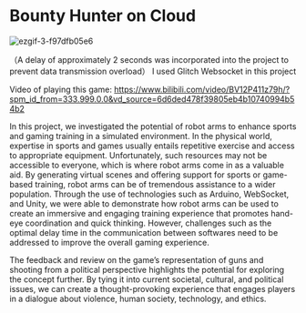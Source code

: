 # Bounty Hunter on Cloud
![ezgif-3-f97dfb05e6](https://github.com/NarrowSpace/ArduinoUnityWebsocket/assets/105491905/07fd4a1d-7436-42b1-89ee-ea5a00dacd24)

（A delay of approximately 2 seconds was incorporated into the project to prevent data transmission overload）
I used Glitch Websocket in this project

Video of playing this game: https://www.bilibili.com/video/BV12P411z79h/?spm_id_from=333.999.0.0&vd_source=6d6ded478f39805eb4b10740994b54b2


In this project, we investigated the potential of robot arms to enhance sports and gaming training in a simulated environment. In the physical world, expertise in sports and games usually entails repetitive exercise and access to appropriate equipment. Unfortunately, such resources may not be accessible to everyone, which is where robot arms come in as a valuable aid. By generating virtual scenes and offering support for sports or game-based training, robot arms can be of tremendous assistance to a wider population.
Through the use of technologies such as Arduino, WebSocket, and Unity, we were able to demonstrate how robot arms can be used to create an immersive and engaging training experience that promotes hand-eye coordination and quick thinking. However, challenges such as the optimal delay time in the communication between softwares need to be addressed to improve the overall gaming experience.

The feedback and review on the game’s representation of guns and shooting from a political perspective highlights the potential for exploring the concept further. By tying it into current societal, cultural, and political issues, we can create a thought-provoking experience that engages players in a dialogue about violence, human society, technology, and ethics.
